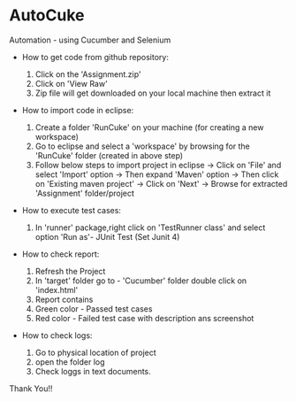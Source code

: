 # AutoCuke
Automation - using Cucumber and Selenium

* How to get code from github repository:
   1. Click on the 'Assignment.zip'
   2. Click on 'View Raw'
   3. Zip file will get downloaded on your local machine then extract it

* How to import code in eclipse:
   1. Create a folder 'RunCuke' on your machine (for creating a new workspace)
   2. Go to eclipse and select a 'workspace' by browsing for the 'RunCuke' folder (created in above step)
   3. Follow below steps to import project in eclipse
         -> Click on 'File' and select 'Import' option 
         -> Then expand 'Maven' option 
         -> Then click on 'Existing maven project'
         -> Click on 'Next'
         -> Browse for extracted 'Assignment' folder/project

* How to execute test cases:
   1. In 'runner' package,right click on 'TestRunner class' and select option 'Run as'- JUnit Test (Set Junit 4)

* How to check report:
   1. Refresh the Project
   2. In 'target' folder go to - 'Cucumber' folder double click on 'index.html' 
   3. Report contains 
   4. Green color - Passed test cases
   5. Red color - Failed test case with description ans screenshot

* How to check logs:
   1. Go to physical location of project
   2. open the folder log
   3. Check loggs in text documents.

Thank You!!

